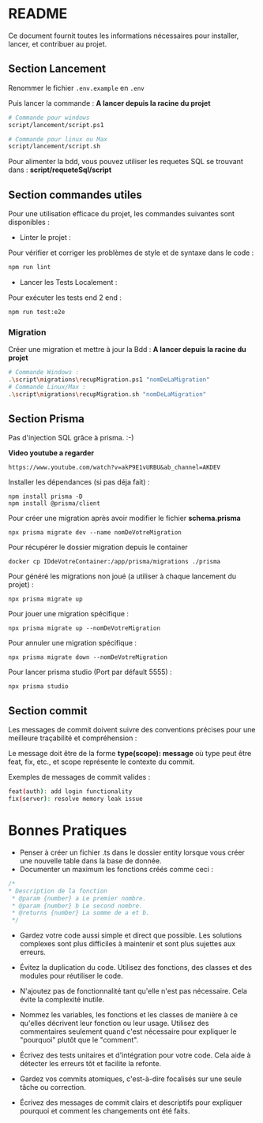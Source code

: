 
# README

Ce document fournit toutes les informations nécessaires pour installer, lancer, et contribuer au projet.


## Section Lancement

Renommer le fichier ``.env.example`` en ``.env``

Puis lancer la commande : **A lancer depuis la racine du projet**
```bash
# Commande pour windows
script/lancement/script.ps1

# Commande pour linux ou Max
script/lancement/script.sh
```

Pour alimenter la bdd, vous pouvez utiliser les requetes SQL se trouvant dans :
**script/requeteSql/script**

## Section commandes utiles

Pour une utilisation efficace du projet, les commandes suivantes sont disponibles :

- Linter le projet :

Pour vérifier et corriger les problèmes de style et de syntaxe dans le code :
```bash
npm run lint
```

- Lancer les Tests Localement :

Pour exécuter les tests end 2 end :
```bash
npm run test:e2e
```

### Migration
Créer une migration et mettre à jour la Bdd : **A lancer depuis la racine du projet**
````bash
# Commande Windows :
.\script\migrations\recupMigration.ps1 "nomDeLaMigration"
# Commande Linux/Max :
.\script\migrations\recupMigration.sh "nomDeLaMigration"
````

## Section Prisma

Pas d'injection SQL grâce à prisma. :-)

**Video youtube a regarder**
```
https://www.youtube.com/watch?v=akP9E1vURBU&ab_channel=AKDEV
```
Installer les dépendances (si pas déja fait) :
```
npm install prisma -D
npm install @prisma/client
```

Pour créer une migration après avoir modifier le fichier **schema.prisma**
```
npx prisma migrate dev --name nomDeVotreMigration
```

Pour récupérer le dossier migration depuis le container
```
docker cp IDdeVotreContainer:/app/prisma/migrations ./prisma
```

Pour généré les migrations non joué (a utiliser à chaque lancement du projet) :
```
npx prisma migrate up
```

Pour jouer une migration spécifique :
```
npx prisma migrate up --nomDeVotreMigration
```

Pour annuler une migration spécifique :
```
npx prisma migrate down --nomDeVotreMigration
```

Pour lancer prisma studio (Port par défault 5555) :
```
npx prisma studio
```


## Section commit

Les messages de commit doivent suivre des conventions précises pour une meilleure traçabilité et compréhension :

Le message doit être de la forme **type(scope): message** où type peut être feat, fix, etc., et scope représente le contexte du commit.

Exemples de messages de commit valides :

```bash
feat(auth): add login functionality
fix(server): resolve memory leak issue
```

# Bonnes Pratiques

- Penser à créer un fichier .ts dans le dossier entity lorsque vous créer une nouvelle table dans la base de donnée.
- Documenter un maximum les fonctions créés comme ceci :
```js
/*
* Description de la fonction
 * @param {number} a Le premier nombre.
 * @param {number} b Le second nombre.
 * @returns {number} La somme de a et b.
 */
```

- Gardez votre code aussi simple et direct que possible. Les solutions complexes sont plus difficiles à maintenir et sont plus sujettes aux erreurs.

- Évitez la duplication du code. Utilisez des fonctions, des classes et des modules pour réutiliser le code.

- N'ajoutez pas de fonctionnalité tant qu'elle n'est pas nécessaire. Cela évite la complexité inutile.

- Nommez les variables, les fonctions et les classes de manière à ce qu'elles décrivent leur fonction ou leur usage. Utilisez des commentaires seulement quand c'est nécessaire pour expliquer le "pourquoi" plutôt que le "comment".

- Écrivez des tests unitaires et d'intégration pour votre code. Cela aide à détecter les erreurs tôt et facilite la refonte.

- Gardez vos commits atomiques, c'est-à-dire focalisés sur une seule tâche ou correction.

- Écrivez des messages de commit clairs et descriptifs pour expliquer pourquoi et comment les changements ont été faits.

